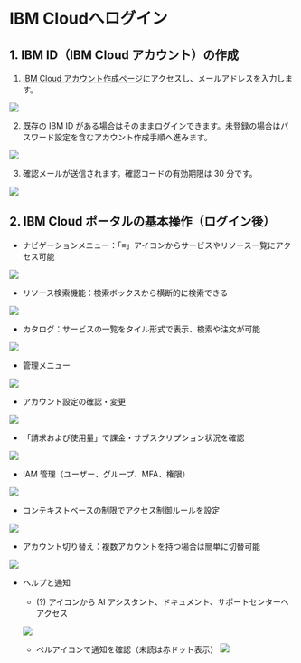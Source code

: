 # IBM Cloudへログイン

## 1. IBM ID（IBM Cloud アカウント）の作成

1. [IBM Cloud アカウント作成ページ](https://cloud.ibm.com/registration)にアクセスし、メールアドレスを入力します。

![](./images/1.png)

2. 既存の IBM ID がある場合はそのままログインできます。未登録の場合はパスワード設定を含むアカウント作成手順へ進みます。

![](./images/2.png)

3. 確認メールが送信されます。確認コードの有効期限は 30 分です。

![](./images/3.png)

## 2. IBM Cloud ポータルの基本操作（ログイン後）

- ナビゲーションメニュー：「≡」アイコンからサービスやリソース一覧にアクセス可能

![](./images/4.png)

- リソース検索機能：検索ボックスから横断的に検索できる

![](./images/5.png)

- カタログ：サービスの一覧をタイル形式で表示、検索や注文が可能

![](./images/6.png)

- 管理メニュー

![](./images/7.png)

- アカウント設定の確認・変更

![](./images/8.png)

- 「請求および使用量」で課金・サブスクリプション状況を確認

![](./images/9.png)

- IAM 管理（ユーザー、グループ、MFA、権限）

![](./images/10.png)

- コンテキストベースの制限でアクセス制御ルールを設定

![](./images/11.png)

- アカウント切り替え：複数アカウントを持つ場合は簡単に切替可能

![](./images/12.png)

- ヘルプと通知

    - (?) アイコンから AI アシスタント、ドキュメント、サポートセンターへアクセス

    ![](./images/13.png)

    - ベルアイコンで通知を確認（未読は赤ドット表示）
    ![](./images/14.png)